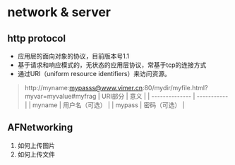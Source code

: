 # network & server
## http protocol
* 应用层的面向对象的协议，目前版本号1.1
* 基于请求和响应模式的，无状态的应用层协议，常基于tcp的连接方式
* 通过URI（uniform resource identifiers）来访问资源。
> http://myname:mypasss@www.vimer.cn:80/mydir/myfile.html?myvar=myvalue#myfrag
| URI部分        | 意义             |
| -------------- | -----------      |
| myname         | 用户名（可选）   |
| mypass         | 密码（可选）     |
## AFNetworking
1. 如何上传图片
2. 如何上传文件

